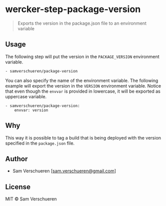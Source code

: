 # wercker-step-package-version

> Exports the version in the package.json file to an environment variable

## Usage

The following step will put the version in the `PACKAGE_VERSION` environment variable.

```
- samverschueren/package-version
```

You can also specify the name of the environment variable. The following example will export the
version in the `VERSION` environment variable. Notice that even though the `envvar` is provided in lowercase,
it will be exported as uppercase variable.

```
- samverschueren/package-version:
    envvar: version
```

## Why

This way it is possible to tag a build that is being deployed with the version specified in the
`package.json` file.

## Author

- Sam Verschueren [<sam.verschueren@gmail.com>]

## License

MIT © Sam Verschueren